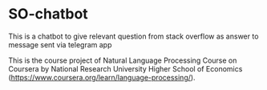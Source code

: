 # SO-chatbot
This is a chatbot to give relevant question from stack overflow as answer to message sent via telegram app

This is the course project of Natural Language Processing Course on Coursera by National Research University Higher School of Economics (https://www.coursera.org/learn/language-processing/).
